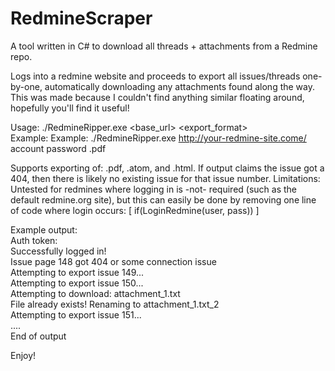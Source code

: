 # RedmineScraper
A tool written in C# to download all threads + attachments from a Redmine repo.  

Logs into a redmine website and proceeds to export all issues/threads one-by-one, automatically downloading any attachments found along the way.   
This was made because I couldn't find anything similar floating around, hopefully you'll find it useful!  

Usage: ./RedmineRipper.exe <base_url> <user> <pass> <export_format>  
Example: Example: ./RedmineRipper.exe http://your-redmine-site.come/ account password .pdf  

Supports exporting of: .pdf, .atom, and .html. If output claims the issue got a 404, then there is likely no existing issue for that issue number.
Limitations: Untested for redmines where logging in is -not- required (such as the default redmine.org site), but this can easily be done by removing one line of code where login occurs: [ if(LoginRedmine(user, pass)) ]  

Example output:  
Auth token: <ommitted>  
Successfully logged in!  
Issue page 148 got 404 or some connection issue  
Attempting to export issue 149...  
Attempting to export issue 150...  
Attempting to download: attachment_1.txt  
File already exists!  Renaming to attachment_1.txt_2    
Attempting to export issue 151...  
....  
End of output  

Enjoy!  
